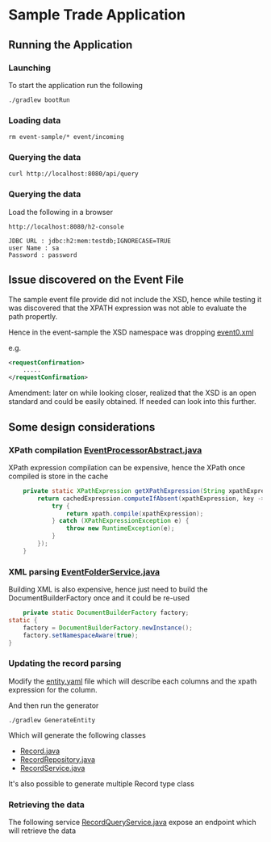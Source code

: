 # Sample Trade Application

## Running the Application
### Launching
To start the application run the following
```shell
./gradlew bootRun
```

### Loading data
```shell
rm event-sample/* event/incoming
```

### Querying the data
```shell
curl http://localhost:8080/api/query
```

### Querying the data

Load the following in a browser
```text
http://localhost:8080/h2-console

JDBC URL : jdbc:h2:mem:testdb;IGNORECASE=TRUE
user Name : sa
Password : password
```

## Issue discovered on the Event File
The sample event file provide did not include the XSD, hence while testing it was discovered that the XPATH expression was not able to evaluate the path propertly.

Hence in the event-sample the XSD namespace was dropping
[event0.xml](event-sample%2Fevent0.xml)

e.g.
```xml
<requestConfirmation>
    .....
</requestConfirmation>
```

Amendment: later on while looking closer, realized that the XSD is an open standard and could be easily obtained.  If needed can look into this further.


## Some design considerations

### XPath compilation [EventProcessorAbstract.java](src%2Fmain%2Fjava%2Fcom%2Fexample%2Fservice%2FEventProcessorAbstract.java)

XPath expression compilation can be expensive, hence the XPath once compiled is store in the cache 
```java
    private static XPathExpression getXPathExpression(String xpathExpression) {
        return cachedExpression.computeIfAbsent(xpathExpression, key -> {
            try {
                return xpath.compile(xpathExpression);
            } catch (XPathExpressionException e) {
                throw new RuntimeException(e);
            }
        });
    }
```

### XML parsing [EventFolderService.java](src%2Fmain%2Fjava%2Fcom%2Fexample%2Fservice%2FEventFolderService.java)

Building XML is also expensive, hence just need to build the DocumentBuilderFactory once and it could be re-used 
```java
    private static DocumentBuilderFactory factory;
static {
    factory = DocumentBuilderFactory.newInstance();
    factory.setNamespaceAware(true);
}
```

### Updating the record parsing

Modify the [entity.yaml](src%2Fmain%2Fresources%2Fentity.yaml) file which will describe each columns and the xpath expression for the column.

And then run the generator

```shell
./gradlew GenerateEntity
```

Which will generate the following classes
- [Record.java](src%2Fmain%2Fjava%2Fcom%2Fexample%2Fentity%2FRecord.java)
- [RecordRepository.java](src%2Fmain%2Fjava%2Fcom%2Fexample%2Frepository%2FRecordRepository.java)
- [RecordService.java](src%2Fmain%2Fjava%2Fcom%2Fexample%2Fservice%2FRecordService.java)

It's also possible to generate multiple Record type class

### Retrieving the data
The following service 
[RecordQueryService.java](src%2Fmain%2Fjava%2Fcom%2Fexample%2Fservice%2FRecordQueryService.java)
expose an endpoint which will retrieve the data